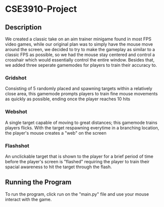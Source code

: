 # CSE3910-Project

## Description 
We created a classic take on an aim trainer minigame found in most FPS video games, while our original plan was to simply have the mouse move around the screen, we decided to try to make the gameplay as similar to a classic FPS as possible, so we had the mouse stay centered and control a crosshair which would essentially control the entire window. Besides that, we added three seperate gamemodes for players to train their accuracy to.

### Gridshot
Consisting of 5 randomly placed and spawning targets within a relatively close area, this gamemode prompts players to train fine mouse movements as quickly as possible, ending once the player reaches 10 hits 

### Webshot
A single target capable of moving to great distances; this gamemode trains players flicks. With the target respawning everytime in a branching location, the player's mouse creates a "web" on the screen

### Flashshot
An unclickable target that is shown to the player for a brief period of time before the player's screen is "flashed" requiring the player to train their spacial awareness to hit the target through the flash.

## Running the Program 
To run the program, click run on the "main.py" file and use your mouse interact with the game.

